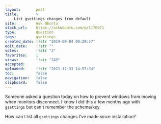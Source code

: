 ```yaml
---
layout:       post
title:        >
    List gsettings changes from default
site:         Ask Ubuntu
stack_url:    https://askubuntu.com/q/1170671
type:         Question
tags:         gsettings
created_date: !!str "2019-09-04 00:29:57"
edit_date:    !!str ""
votes:        !!str "2"
favorites:    1
views:        !!str "243"
accepted:     
uploaded:     !!str "2021-12-31 14:57:34"
toc:          false
navigation:   false
clipboard:    false
---
```


Someone asked a question today on how to prevent windows from moving when monitors disconnect. I know I did this a few months ago with `gsettings` but can't remember the schema/key.

How can I list all `gsettings` changes I've made since installation?
